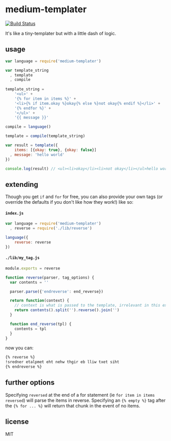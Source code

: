 medium-templater
====

[![Build Status](https://travis-ci.org/jarofghosts/medium-templater.png?branch=master)](https://travis-ci.org/jarofghosts/medium-templater)

It's like a tiny-templater but with a little dash of logic.

## usage

```js
var language = require('medium-templater')

var template_string
  , template
  , compile
  
template_string =
    '<ul>' +
    '{% for item in items %}' +
    '<li>{% if item.okay %}okay{% else %}not okay{% endif %}</li>' +
    '{% endfor %}' +
    '</ul>' +
    '{{ message }}'

compile = language()

template = compile(template_string)

var result = template({
    items: [{okay: true}, {okay: false}]
  , message: 'hello world'
})

console.log(result) // <ul><li>okay</li><li>not okay</li></ul>hello world
```

## extending

Though you get `if` and `for` for free, you can also provide your own tags
(or override the defaults if you don't like how they work!) like so:

#### `index.js`
```js
var language = require('medium-templater')
  , reverse = require('./lib/reverse')

language({
    reverse: reverse
})
```

#### `./lib/my_tag.js`
```js
module.exports = reverse

function reverse(parser, tag_options) {
  var contents = ''

  parser.parse({'endreverse': end_reverse})

  return function(context) {
    // context is what is passed to the template, irrelevant in this example.
    return contents().split('').reverse().join('')
  }

  function end_reverse(tpl) {
    contents = tpl
  }
}
```

now you can:

```html
{% reverse %}
!sredner etalpmet eht nehw thgir eb lliw txet siht
{% endreverse %}
```

## further options

Specifying `reversed` at the end of a for statement
(ie `for item in items reversed`) will parse the items in reverse. Specifying
an `{% empty %}` tag after the `{% for ... %}` will return that chunk in the
event of no items.

## license

MIT
